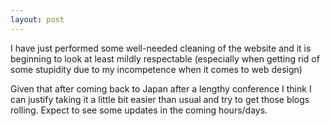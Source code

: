 ```yaml
---
layout: post
---
```


I have just performed some well-needed cleaning of the website and it is
beginning to look at least mildly respectable (especially when getting rid of
some stupidity due to my incompetence when it comes to web design)

Given that after coming back to Japan after a lengthy conference I think I can
justify taking it a little bit easier than usual and try to get those blogs
rolling. Expect to see some updates in the coming hours/days.
